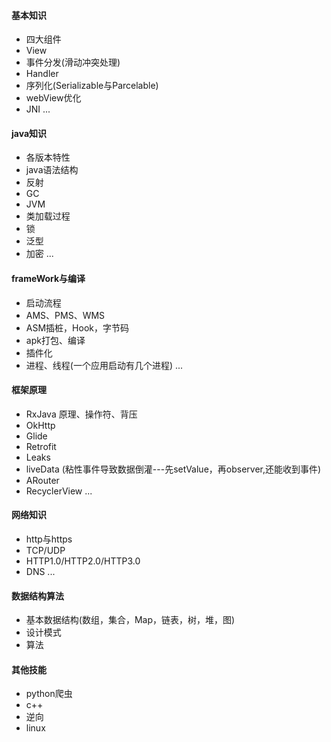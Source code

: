 #### 基本知识
* 四大组件
* View
* 事件分发(滑动冲突处理)
* Handler
* 序列化(Serializable与Parcelable)
* webView优化
* JNI
...

#### java知识
* 各版本特性
* java语法结构
* 反射
* GC
* JVM
* 类加载过程
* 锁
* 泛型
* 加密
...

#### frameWork与编译
* 启动流程
* AMS、PMS、WMS
* ASM插桩，Hook，字节码
* apk打包、编译
* 插件化
* 进程、线程(一个应用启动有几个进程)
...

#### 框架原理
* RxJava 原理、操作符、背压
* OkHttp
* Glide
* Retrofit
* Leaks
* liveData (粘性事件导致数据倒灌---先setValue，再observer,还能收到事件)
* ARouter
* RecyclerView
...

#### 网络知识
* http与https
* TCP/UDP
* HTTP1.0/HTTP2.0/HTTP3.0
* DNS
... 

#### 数据结构算法
* 基本数据结构(数组，集合，Map，链表，树，堆，图)
* 设计模式
* 算法

#### 其他技能
* python爬虫
* c++
* 逆向
* linux

